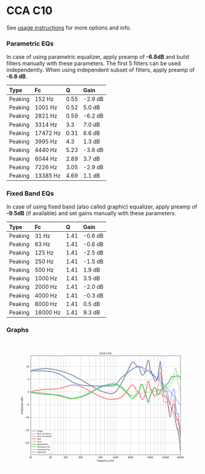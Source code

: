 # CCA C10
See [usage instructions](https://github.com/jaakkopasanen/AutoEq#usage) for more options and info.

### Parametric EQs
In case of using parametric equalizer, apply preamp of **-6.8dB** and build filters manually
with these parameters. The first 5 filters can be used independently.
When using independent subset of filters, apply preamp of **-6.8 dB**.

| Type    | Fc       |    Q | Gain    |
|:--------|:---------|:-----|:--------|
| Peaking | 152 Hz   | 0.55 | -2.9 dB |
| Peaking | 1001 Hz  | 0.52 | 5.0 dB  |
| Peaking | 2821 Hz  | 0.59 | -6.2 dB |
| Peaking | 3314 Hz  | 3.3  | 7.0 dB  |
| Peaking | 17472 Hz | 0.31 | 6.6 dB  |
| Peaking | 3995 Hz  | 4.3  | 1.3 dB  |
| Peaking | 4440 Hz  | 5.23 | -3.6 dB |
| Peaking | 6044 Hz  | 2.89 | 3.7 dB  |
| Peaking | 7226 Hz  | 3.05 | -2.9 dB |
| Peaking | 13385 Hz | 4.69 | 1.1 dB  |

### Fixed Band EQs
In case of using fixed band (also called graphic) equalizer, apply preamp of **-9.5dB**
(if available) and set gains manually with these parameters.

| Type    | Fc       |    Q | Gain    |
|:--------|:---------|:-----|:--------|
| Peaking | 31 Hz    | 1.41 | -0.6 dB |
| Peaking | 63 Hz    | 1.41 | -0.6 dB |
| Peaking | 125 Hz   | 1.41 | -2.5 dB |
| Peaking | 250 Hz   | 1.41 | -1.5 dB |
| Peaking | 500 Hz   | 1.41 | 1.9 dB  |
| Peaking | 1000 Hz  | 1.41 | 3.5 dB  |
| Peaking | 2000 Hz  | 1.41 | -2.0 dB |
| Peaking | 4000 Hz  | 1.41 | -0.3 dB |
| Peaking | 8000 Hz  | 1.41 | 0.5 dB  |
| Peaking | 16000 Hz | 1.41 | 9.3 dB  |

### Graphs
![](./CCA%20C10.png)
